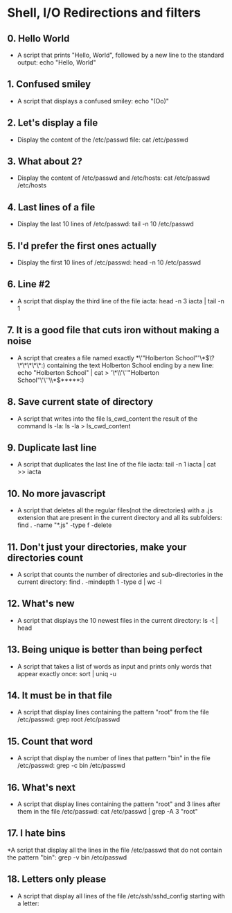 # Shell, I/O Redirections and filters
## 0. Hello World
* A script that prints "Hello, World", followed by a new line to the standard output: echo "Hello, World"
## 1. Confused smiley
* A script that displays a confused smiley: echo \"\(Oo\)\"
## 2. Let's display a file
* Display the content of the /etc/passwd file: cat /etc/passwd
## 3. What about 2?
* Display the content of /etc/passwd and /etc/hosts: cat /etc/passwd /etc/hosts
## 4. Last lines of a file
* Display the last 10 lines of /etc/passwd: tail -n 10 /etc/passwd
## 5. I'd prefer the first ones actually
* Display the first 10 lines of /etc/passwd: head -n 10 /etc/passwd
## 6. Line #2
* A script that display the third line of the file iacta: head -n 3 iacta | tail -n 1
## 7. It is a good file that cuts iron without making a noise
* A script that creates a file named exactly \*\\'"Holberton School"\'\\*$\?\*\*\*\*\*:) containing the text Holberton School ending by a new line: echo "Holberton School" | cat > '\*\\'\''"Holberton School"\'\''\\*$\*\*\*\*\*:)
## 8. Save current state of directory
* A script that writes into the file ls_cwd_content the result of the command ls -la: ls -la > ls_cwd_content
## 9. Duplicate last line
* A script that duplicates the last line of the file iacta: tail -n 1 iacta | cat >> iacta
## 10. No more javascript
* A script that deletes all the regular files(not the directories) with a .js extension that are present in the current directory and all its subfolders: find . -name "*.js" -type f -delete
## 11. Don't just your directories, make your directories count
* A script that counts the number of directories and sub-directories in the current directory: find . -mindepth 1 -type d | wc -l
## 12. What's new
* A script that displays the 10 newest files in the current directory: ls -t | head
## 13. Being unique is better than being perfect
* A script that takes a list of words as input and prints only words that appear exactly once: sort | uniq -u
## 14. It must be in that file
* A script that display lines containing the pattern "root" from the file /etc/passwd: grep root /etc/passwd
## 15. Count that word
* A script that display the number of lines that pattern "bin" in the file /etc/passwd: grep -c bin /etc/passwd
## 16. What's next
* A script that display lines containing the pattern "root" and 3 lines after them in the file /etc/passwd: cat /etc/passwd | grep -A 3 "root"
## 17. I hate bins
*A script that display all the lines in the file /etc/passwd that do not contain the pattern "bin": grep -v bin /etc/passwd
## 18. Letters only please
* A script that display all lines of the file /etc/ssh/sshd_config starting with a letter: 